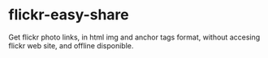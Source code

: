 # flickr-easy-share
Get flickr photo links, in html img and anchor tags format, without accesing flickr web site, and offline disponible.

